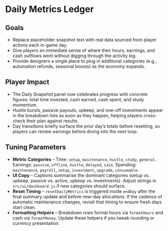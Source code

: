 # Daily Metrics Ledger

## Goals
- Replace placeholder snapshot text with real data sourced from player actions each in-game day.
- Give players an immediate sense of where their hours, earnings, and cash outflows went without digging through the activity log.
- Provide designers a single place to plug in additional categories (e.g., automation refunds, seasonal boosts) as the economy expands.

## Player Impact
- The Daily Snapshot panel now celebrates progress with concrete figures: total time invested, cash earned, cash spent, and study momentum.
- Hustle bursts, passive payouts, upkeep, and one-off investments appear in the breakdown lists as soon as they happen, helping players cross-check their plan against results.
- Day transitions briefly surface the prior day’s totals before resetting, so players can review earnings before diving into the next loop.

## Tuning Parameters
- **Metric Categories** – Time: `setup`, `maintenance`, `hustle`, `study`, `general`. Earnings: `passive`, `offline`, `hustle`, `delayed`, `sale`. Spending: `maintenance`, `payroll`, `setup`, `investment`, `upgrade`, `consumable`.
- **UI Copy** – Captions summarise the dominant categories (setup vs. upkeep, passive vs. active, upkeep vs. investments). Adjust strings in `src/ui/dashboard.js` if new categories should surface.
- **Reset Timing** – `resetDailyMetrics` is triggered inside `endDay` after the final summary update and before new-day allocations. If the cadence of automatic maintenance changes, revisit that timing to ensure fresh days start clean.
- **Formatting Helpers** – Breakdown rows format hours via `formatHours` and cash via `formatMoney`. Update these helpers if you tweak rounding or currency presentation.
